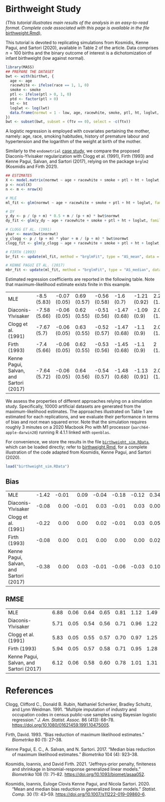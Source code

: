 # Birthweight Study

*(This tutorial illustrates main results of the analysis in an
easy-to-read format. Complete code associated with this page is
available in the file*
[birthweight.Rmd](https://raw.githubusercontent.com/tommasorigon/logistic-bias-reduction/main/BIRTHWEIGHT/birthweight.Rmd)),

This tutorial is devoted to replicating simulations from Kosmidis, Kenne
Pagui, and Sartori (2020), available in Table 2 of the article. Data
comprises *n* = 100 births and the binary outcome of interest is a
dichotomization of infant birthweight (low against normal).

``` r
library(MASS)
## PREPARE THE DATASET
bwt <- with(birthwt, {
  age <- age
  racewhite <- ifelse(race == 1, 1, 0)
  smoke <- smoke
  ptl <- ifelse(ptl > 0, 1, 0)
  ptd <- factor(ptl > 0)
  ht <- ht
  loglwt <- log(lwt)
  data.frame(normwt = 1 - low, age, racewhite, smoke, ptl, ht, loglwt, ftv)
})
bwt <- subset(bwt, subset = (ftv == 0), select = -c(ftv))
```

A logistic regression is employed with covariates pertaining the mother,
namely: age, race, smoking habitudes, history of premature labour and
hypertension and the logarithm of the weight at birth of the mother.

Similarly to the `endometrial` [case study](../ENDOMETRIAL/), we compare
the proposed Diaconis-Ylvisaker regularization with Clogg et al. (1991),
Firth (1993) and Kenne Pagui, Salvan, and Sartori (2017), relying on the
package `brglm2` (Kosmidis and Firth 2021).

``` r
## ESTIMATES
X <- model.matrix(normwt ~ age + racewhite + smoke + ptl + ht + loglwt, data = bwt)
p <- ncol(X)
n <- m <- nrow(X)

# MLE
ml_fit <- glm(normwt ~ age + racewhite + smoke + ptl + ht + loglwt, family = binomial, data = bwt)

# DY
y_dy <- p / (p + m) * 0.5 + m / (p + m) * bwt$normwt
dy_fit <- glm(y_dy ~ age + racewhite + smoke + ptl + ht + loglwt, family = binomial, data = bwt)

# CLOGG ET AL. (1991)
ybar <- mean(bwt$normwt)
y_clogg <- p / (p + m) * ybar + m / (p + m) * bwt$normwt
clogg_fit <- glm(y_clogg ~ age + racewhite + smoke + ptl + ht + loglwt, family = binomial, data = bwt)

# FIRTH (1993)
br_fit <- update(ml_fit, method = "brglmFit", type = "AS_mean", data = bwt)

# KENNE PAGUI ET AL. (2017)
mbr_fit <- update(ml_fit, method = "brglmFit", type = "AS_median", data = bwt)
```

Estimated regression coefficients are reported in the following table.
Note that maximum-likelihood estimate exists finite in this example.

|                                         |              |              |             |              |              |              |             |
|:----------------------------------------|:-------------|:-------------|:------------|:-------------|:-------------|:-------------|:------------|
| MLE                                     | -8.5 (5.83)  | -0.07 (0.05) | 0.69 (0.57) | -0.56 (0.58) | -1.6 (0.7)   | -1.21 (0.92) | 2.26 (1.25) |
| Diaconis-Ylvisaker                      | -7.58 (5.66) | -0.06 (0.05) | 0.62 (0.55) | -0.51 (0.56) | -1.47 (0.68) | -1.09 (0.9)  | 2.03 (1.22) |
| Clogg et al. (1991)                     | -7.67 (5.7)  | -0.06 (0.05) | 0.63 (0.55) | -0.52 (0.57) | -1.47 (0.68) | -1.1 (0.9)   | 2.06 (1.22) |
| Firth (1993)                            | -7.4 (5.66)  | -0.06 (0.05) | 0.62 (0.55) | -0.53 (0.56) | -1.45 (0.68) | -1.1 (0.9)   | 2 (1.22)    |
| Kenne Pagui, Salvan, and Sartori (2017) | -7.64 (5.72) | -0.06 (0.05) | 0.64 (0.56) | -0.54 (0.57) | -1.48 (0.68) | -1.13 (0.91) | 2.06 (1.23) |

We assess the properties of different approaches relying on a simulation
study. Specifically, 10000 artificial datasets are generated from the
maximum-likelihood estimates. The approaches illustrated on Table 1 are
estimated for each replications, and we evaluate their performance in
terms of bias and root mean squared error. Note that the simulation
requires roughly 3 minutes on a 2020 Macbook Pro with M1 processor
(`aarch64-apple-darwin20`) running R 4.1.1 linked with `openblas`.

For convenience, we store the results in the file
[`birthweight_sim.RData`](https://github.com/tommasorigon/logistic-bias-reduction/blob/main/BIRTHWEIGHT/birthweight_sim.RData),
which can be loaded directly; refer to
[birthweight.Rmd](https://raw.githubusercontent.com/tommasorigon/logistic-bias-reduction/main/BIRTHWEIGHT/birthweight.Rmd),
for a complete illustration of the code adapted from Kosmidis, Kenne
Pagui, and Sartori (2020).

``` r
load("birthweight_sim.RData")
```

## Bias

|                                         |       |       |       |       |       |       |      |
|:----------------------------------------|------:|------:|------:|------:|------:|------:|-----:|
| MLE                                     | -1.42 | -0.01 |  0.09 | -0.04 | -0.18 | -0.12 | 0.34 |
| Diaconis-Ylvisaker                      | -0.08 |  0.00 | -0.01 |  0.03 | -0.01 |  0.03 | 0.00 |
| Clogg et al. (1991)                     | -0.22 |  0.00 |  0.00 |  0.02 | -0.01 |  0.03 | 0.05 |
| Firth (1993)                            | -0.08 |  0.00 |  0.01 |  0.00 |  0.00 |  0.00 | 0.02 |
| Kenne Pagui, Salvan, and Sartori (2017) | -0.38 |  0.00 |  0.03 | -0.01 | -0.06 | -0.03 | 0.10 |

## RMSE

|                                         |      |      |      |      |      |      |      |
|:----------------------------------------|-----:|-----:|-----:|-----:|-----:|-----:|-----:|
| MLE                                     | 6.88 | 0.06 | 0.64 | 0.65 | 0.81 | 1.12 | 1.49 |
| Diaconis-Ylvisaker                      | 5.71 | 0.05 | 0.54 | 0.56 | 0.71 | 0.96 | 1.22 |
| Clogg et al. (1991)                     | 5.83 | 0.05 | 0.55 | 0.57 | 0.70 | 0.97 | 1.25 |
| Firth (1993)                            | 5.94 | 0.05 | 0.57 | 0.58 | 0.71 | 0.95 | 1.28 |
| Kenne Pagui, Salvan, and Sartori (2017) | 6.12 | 0.06 | 0.58 | 0.60 | 0.78 | 1.01 | 1.31 |

# References

<div id="refs" class="references csl-bib-body hanging-indent">

<div id="ref-Clogg1991" class="csl-entry">

Clogg, Clifford C., Donald B. Rubin, Nathaniel Schenker, Bradley
Schultz, and Lynn Weidman. 1991. “<span class="nocase">Multiple
imputation of industry and occupation codes in census public-use samples
using Bayesian logistic regression</span>.” *J. Am. Statist. Assoc.* 86
(413): 68–78. <https://doi.org/10.1080/01621459.1991.10475005>.

</div>

<div id="ref-Firth1993" class="csl-entry">

Firth, David. 1993. “<span class="nocase">Bias reduction of maximum
likelihood estimates</span>.” *Biometrika* 80 (1): 27–38.

</div>

<div id="ref-Pagui2017" class="csl-entry">

Kenne Pagui, E. C., A. Salvan, and N. Sartori. 2017. “<span
class="nocase">Median bias reduction of maximum likelihood
estimates</span>.” *Biometrika* 104 (4): 923–38.

</div>

<div id="ref-Kosmidis2021" class="csl-entry">

Kosmidis, Ioannis, and David Firth. 2021. “<span
class="nocase">Jeffreys-prior penalty, finiteness and shrinkage in
binomial-response generalized linear models</span>.” *Biometrika* 108
(1): 71–82. <https://doi.org/10.1093/biomet/asaa052>.

</div>

<div id="ref-Kosmidis2020" class="csl-entry">

Kosmidis, Ioannis, Euloge Clovis Kenne Pagui, and Nicola Sartori. 2020.
“<span class="nocase">Mean and median bias reduction in generalized
linear models</span>.” *Statist. Comp.* 30 (1): 43–59.
<https://doi.org/10.1007/s11222-019-09860-6>.

</div>

</div>
